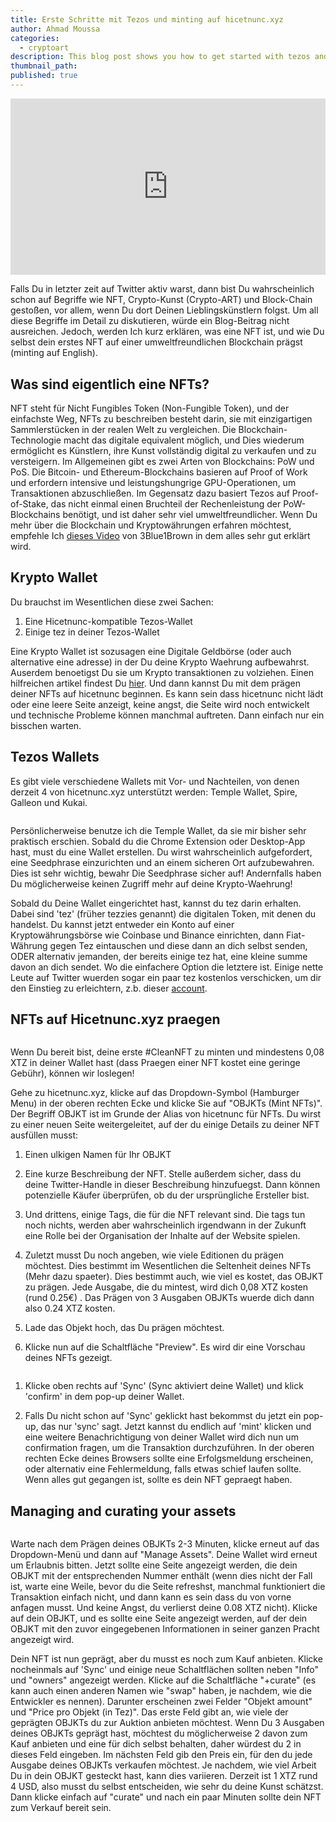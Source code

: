 ```yaml
---
title: Erste Schritte mit Tezos und minting auf hicetnunc.xyz
author: Ahmad Moussa
categories:
  - cryptoart
description: This blog post shows you how to get started with tezos and minting your first NFT on hicetnunc.
thumbnail_path: 
published: true
---
```


<div style="width:100%;height:0;padding-bottom:56%;position:relative;"><iframe src="https://giphy.com/embed/igNx7sm9Ygj0k" width="100%" height="100%" style="position:absolute; pointer-events:none;" frameBorder="0" class="giphy-embed" allowFullScreen></iframe></div><p></p>

Falls Du in letzter zeit auf Twitter aktiv warst, dann bist Du wahrscheinlich schon auf Begriffe wie NFT, Crypto-Kunst (Crypto-ART) und Block-Chain gestoßen, vor allem, wenn Du dort Deinen Lieblingskünstlern folgst. Um all diese Begriffe im Detail zu diskutieren, würde ein Blog-Beitrag nicht ausreichen. Jedoch, werden Ich kurz erklären, was eine NFT ist, und wie Du selbst dein erstes NFT auf einer umweltfreundlichen Blockchain prägst (minting auf English). 

<h2>Was sind eigentlich eine NFTs?</h2>
NFT steht für Nicht Fungibles Token (Non-Fungible Token), und der einfachste Weg, NFTs zu beschreiben besteht darin, sie mit einzigartigen Sammlerstücken in der realen Welt zu vergleichen. Die Blockchain-Technologie macht das digitale equivalent möglich, und Dies wiederum ermöglicht es Künstlern, ihre Kunst vollständig digital zu verkaufen und zu versteigern. Im Allgemeinen gibt es zwei Arten von Blockchains: PoW und PoS. Die Bitcoin- und Ethereum-Blockchains basieren auf Proof of Work und erfordern intensive und leistungshungrige GPU-Operationen, um Transaktionen abzuschließen. Im Gegensatz dazu basiert Tezos auf Proof-of-Stake, das nicht einmal einen Bruchteil der Rechenleistung der PoW-Blockchains benötigt, und ist daher sehr viel umweltfreundlicher. Wenn Du mehr über die Blockchain und Kryptowährungen erfahren möchtest, empfehle Ich <a href='https://www.youtube.com/watch?v=bBC-nXj3Ng4&ab_channel=3Blue1Brown' target="_blank" rel="noopener noreferrer">dieses Video</a> von 3Blue1Brown in dem alles sehr gut erklärt wird. 

<h2>Krypto Wallet</h2>
Du brauchst im Wesentlichen diese zwei Sachen:

1. Eine Hicetnunc-kompatible Tezos-Wallet
2. Einige tez in deiner Tezos-Wallet

Eine Krypto Wallet ist sozusagen eine Digitale Geldbörse (oder auch alternative eine adresse) in der Du deine Krypto Waehrung aufbewahrst. Auserdem benoetigst Du sie um Krypto transaktionen zu volziehen. Einen hilfreichen artikel findest Du <a href='https://coinsundtokens.com/krypto-wallet/#:~:text=Eine%20Krypto%2DWallet%20stellt%20eine,zur%20Aufbewahrung%20Ihrer%20Kryptow%C3%A4hrungen%20ben%C3%B6tigen.' target="_blank" rel="noopener noreferrer"> hier</a>. Und dann kannst Du mit dem prägen deiner NFTs auf hicetnunc beginnen. Es kann sein dass hicetnunc nicht lädt oder eine leere Seite anzeigt, keine angst, die Seite wird noch entwickelt und technische Probleme können manchmal auftreten. Dann einfach nur ein bisschen warten.

<h2>Tezos Wallets</h2>

<!-- Break -->
Es gibt viele verschiedene Wallets mit Vor- und Nachteilen, von denen derzeit 4 von hicetnunc.xyz unterstützt werden: Temple Wallet, Spire, Galleon und Kukai.
 
<span class="image fit"><img src="https://gorillasun.de/assets/images/2021-03-14-Getting-started-with-Tezos-and-minting-on-hicetnunc.xyz/hicetnuncwallet.png" alt="" />

Persönlicherweise benutze ich die Temple Wallet, da sie mir bisher sehr praktisch erschien. Sobald du die Chrome Extension oder Desktop-App hast, must du eine Wallet erstellen. Du wirst wahrscheinlich aufgefordert, eine Seedphrase einzurichten und an einem sicheren Ort aufzubewahren. Dies ist sehr wichtig, bewahr Die Seedphrase sicher auf! Andernfalls haben Du möglicherweise keinen Zugriff mehr auf deine Krypto-Waehrung!

Sobald du Deine Wallet eingerichtet hast, kannst du tez darin erhalten. Dabei sind 'tez' (früher tezzies genannt) die digitalen Token, mit denen du handelst. Du kannst jetzt  entweder ein Konto auf einer Kryptowährungsbörse wie Coinbase und Binance einrichten, dann Fiat-Währung gegen Tez eintauschen und diese dann an dich selbst senden, ODER alternativ jemanden, der bereits einige tez hat, eine kleine summe davon an dich sendet. Wo die einfachere Option die letztere ist. Einige nette Leute auf Twitter wuerden sogar ein paar tez kostenlos verschicken, um dir den Einstieg zu erleichtern, z.b. dieser <a href='https://twitter.com/tezosnftfaucet' target="_blank" rel="noopener noreferrer">account</a>. 

<h2>NFTs auf Hicetnunc.xyz praegen</h2>

<span class="image fit"><img src="https://gorillasun.de/assets/images/de_images/2021-03-14-Erste-schritte-mit-Tezos-und-minting-auf-hicetnunc.xyz/mint1.png" alt="" />

Wenn Du bereit bist, deine erste #CleanNFT zu minten und mindestens 0,08 XTZ in deiner Wallet hast (dass Praegen einer NFT kostet eine geringe Gebühr), können wir loslegen! 

Gehe zu hicetnunc.xyz, klicke auf das Dropdown-Symbol (Hamburger Menu) in der oberen rechten Ecke und klicke Sie auf "OBJKTs (Mint NFTs)". Der Begriff OBJKT ist im Grunde der Alias von hicetnunc für NFTs. Du wirst zu einer neuen Seite weitergeleitet, auf der du einige Details zu deiner NFT ausfüllen musst:

1. Einen ulkigen Namen für Ihr OBJKT

2. Eine kurze Beschreibung der NFT. Stelle außerdem sicher, dass du deine Twitter-Handle in dieser Beschreibung hinzufuegst. Dann können potenzielle Käufer überprüfen, ob du der ursprüngliche Ersteller bist.

3. Und drittens, einige Tags, die für die NFT relevant sind. Die tags tun noch nichts, werden aber wahrscheinlich irgendwann in der Zukunft eine Rolle bei der Organisation der Inhalte auf der Website spielen.

4. Zuletzt musst Du noch angeben, wie viele Editionen du prägen möchtest. Dies bestimmt im Wesentlichen die Seltenheit deines NFTs (Mehr dazu spaeter). Dies bestimmt auch, wie viel es kostet, das OBJKT zu prägen. Jede Ausgabe, die du mintest, wird dich 0,08 XTZ kosten (rund 0.25€) . Das Prägen von 3 Ausgaben OBJKTs wuerde dich dann also 0.24 XTZ kosten. 

5. Lade das Objekt hoch, das Du prägen möchtest.

6. Klicke nun auf die Schaltfläche "Preview". Es wird dir eine Vorschau deines NFTs gezeigt.

<span class="image fit"><img src="https://gorillasun.de/assets/images/de_images/2021-03-14-Erste-schritte-mit-Tezos-und-minting-auf-hicetnunc.xyz/mint2.png" alt="" />
  
1. Klicke oben rechts auf 'Sync' (Sync aktiviert deine Wallet) und klick 'confirm' in dem pop-up deiner Wallet.

2. Falls Du nicht schon auf 'Sync' geklickt hast bekommst du jetzt ein pop-up, das nur 'sync' sagt. Jetzt kannst du endlich auf 'mint' klicken und eine weitere Benachrichtigung von deiner Wallet wird dich nun um confirmation fragen, um die Transaktion durchzuführen. In der oberen rechten Ecke deines Browsers sollte eine Erfolgsmeldung erscheinen, oder alternativ eine Fehlermeldung, falls etwas schief laufen sollte. Wenn alles gut gegangen ist, sollte es dein NFT gepraegt haben.

<h2>Managing and curating your assets</h2>
<span class="image fit"><img src="https://gorillasun.de/assets/images/de_images/2021-03-14-Erste-schritte-mit-Tezos-und-minting-auf-hicetnunc.xyz/manage_assets.png" alt="" />
  
Warte nach dem Prägen deines OBJKTs 2-3 Minuten, klicke erneut auf das Dropdown-Menü und dann auf "Manage Assets". Deine Wallet wird erneut um Erlaubnis bitten. Jetzt sollte eine Seite angezeigt werden, die dein OBJKT mit der entsprechenden Nummer enthält (wenn dies nicht der Fall ist, warte eine Weile, bevor du die Seite refreshst, manchmal funktioniert die Transaktion einfach nicht, und dann kann es sein dass du von vorne anfagen musst. Und keine Angst, du verlierst deine 0.08 XTZ nicht). 
Klicke auf dein OBJKT, und es sollte eine Seite angezeigt werden, auf der dein OBJKT mit den zuvor eingegebenen Informationen in seiner ganzen Pracht angezeigt wird.

Dein NFT ist nun geprägt, aber du musst es noch zum Kauf anbieten. Klicke nocheinmals auf 'Sync' und einige neue Schaltflächen sollten neben "Info" und "owners" angezeigt werden. Klicke auf die Schaltfläche "+curate" (es kann auch einen anderen Namen wie "swap" haben, je nachdem, wie die Entwickler es nennen). Darunter erscheinen zwei Felder "Objekt amount" und "Price pro Objekt (in Tez)". Das erste Feld gibt an, wie viele der geprägten OBJKTs du zur Auktion anbieten möchtest. Wenn Du 3 Ausgaben deines OBJKTs geprägt hast, möchtest du möglicherweise 2 davon zum Kauf anbieten und eine für dich selbst behalten, daher würdest du 2 in dieses Feld eingeben. Im nächsten Feld gib den Preis ein, für den du jede Ausgabe deines OBJKTs verkaufen möchtest. Je nachdem, wie viel Arbeit Du in dein OBJKT gesteckt hast, kann dies variieren. Derzeit ist 1 XTZ rund 4 USD, also musst du selbst entscheiden, wie sehr du deine Kunst schätzst. Dann klicke einfach auf "curate" und nach ein paar Minuten sollte dein NFT zum Verkauf bereit sein.

